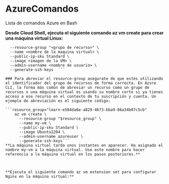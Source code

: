 # AzureComandos
Lista de comandos Azure en Bash 

**Desde Cloud Shell, ejecuta el siguiente comando az vm create para crear una máquina virtual Linux:**
```az vm create \
  --resource-group "<grupo de recurso>" \
  --name <nombre de la maquina virtual> \
  --public-ip-sku Standard \
  --image <imagen de la VM> \
  --admin-username <nombre de usuario> \
  --generate-ssh-keys  ´´´

### Para abreviar el resource-group asegurate de que estés utilizando el identificador del grupo de recursos de forma correcta. En Azure CLI, la forma más común de abreviar un recurso como un grupo de recursos o una máquina virtual es usando su nombre corto si ya tienes acceso a ese recurso en el contexto de tu suscripción y cuenta. Un ejemplo de abreviación es el siguiente código:

```resource_group="learn-e584da6e-a829-4673-bba9-86a34b07c5cb"
    az vm create \
      --resource-group "$resource_group" \
      --name my-vm \
      --public-ip-sku Standard \
      --image Ubuntu2204 \
      --admin-username azureuser \
      --generate-ssh-keys´´´
**La máquina virtual tarda unos instantes en aparecer. Ha asignado el nombre my-vm a la máquina virtual. Use este nombre para hacer referencia a la máquina virtual en los pasos posteriores.**



**Ejecuta el siguiente comando az vm extension set para configurar Nginx en la máquina virtual:**
